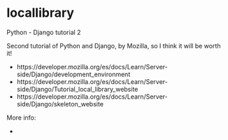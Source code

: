 # locallibrary

Python - Django tutorial 2

Second tutorial of Python and Django, by Mozilla, so I think it will be worth it!
<ul>
	<li>https://developer.mozilla.org/es/docs/Learn/Server-side/Django/development_environment</li>
  <li>https://developer.mozilla.org/es/docs/Learn/Server-side/Django/Tutorial_local_library_website</li>
  <li>https://developer.mozilla.org/es/docs/Learn/Server-side/Django/skeleton_website</li>
</ul>

More info:
<ul>
	<li></li>
</ul>
